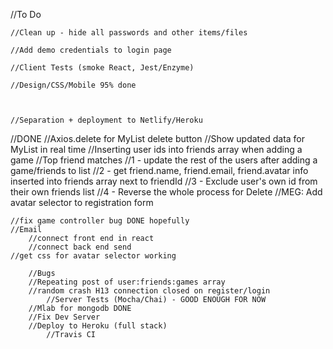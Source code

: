 //To Do

	//Clean up - hide all passwords and other items/files

	//Add demo credentials to login page

	//Client Tests (smoke React, Jest/Enzyme)

	//Design/CSS/Mobile	95% done

	
			
	//Separation + deployment to Netlify/Heroku


//DONE
	//Axios.delete for MyList delete button
	//Show updated data for MyList in real time
	//Inserting user ids into friends array when adding a game
	//Top friend matches
		//1 - update the rest of the users after adding a game/friends to list
		//2 - get friend.name, friend.email, friend.avatar info inserted into friends array next to friendId
		//3 - Exclude user's own id from their own friends list
		//4 - Reverse the whole process for Delete
			//MEG: Add avatar selector to registration form

	//fix game controller bug DONE hopefully
	//Email
		//connect front end in react
		//connect back end send
	//get css for avatar selector working

		//Bugs
		//Repeating post of user:friends:games array
		//random crash H13 connection closed on register/login
			//Server Tests (Mocha/Chai) - GOOD ENOUGH FOR NOW
		//Mlab for mongodb DONE
		//Fix Dev Server
		//Deploy to Heroku (full stack)
			//Travis CI